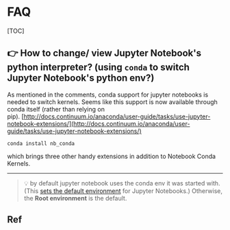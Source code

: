 # FAQ

[TOC]



## 👉 How to change/ view Jupyter Notebook's python interpreter? (using `conda` to switch Jupyter Notebook's python env?)
As mentioned in the comments, conda support for jupyter notebooks is needed to switch kernels. Seems like this support is now available through conda itself (rather than relying on pip). [http://docs.continuum.io/anaconda/user-guide/tasks/use-jupyter-notebook-extensions/](http://docs.continuum.io/anaconda/user-guide/tasks/use-jupyter-notebook-extensions/)

`conda install nb_conda`

which brings three other handy extensions in addition to Notebook Conda Kernels.


---

> 💡 by default jupyter notebook uses the conda env it was started with. (This [sets the default environment](https://stackoverflow.com/q/38984238/3345375) for Jupyter Notebooks.) Otherwise, the **Root environment** is the default.



[👍 In which conda environment is jupyter executing? | Stackoverflow]: https://stackoverflow.com/q/37085665/16542494

[Change interpreter in jupyter notebook | Stackoverflow]: https://stackoverflow.com/q/58645807/16542494



## Ref

